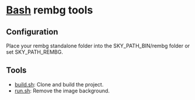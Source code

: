# [Bash](../../README.md) rembg tools

## Configuration

Place your rembg standalone folder into the SKY_PATH_BIN/rembg folder or set SKY_PATH_REMBG.

## Tools

- [build.sh](build.sh): Clone and build the project.
- [run.sh](run.sh): Remove the image background.
